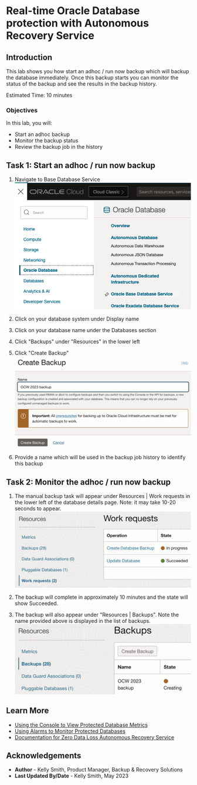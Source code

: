 # Real-time Oracle Database protection with Autonomous Recovery Service

## Introduction

This lab shows you how start an adhoc / run now backup which will backup the database immediately.  Once this backup starts you can monitor the status of the backup and see the results in the backup history.

Estimated Time: 10 minutes

### Objectives

In this lab, you will:
* Start an adhoc backup 
* Monitor the backup status
* Review the backup job in the history

## Task 1:  Start an adhoc / run now backup

1. Navigate to Base Database Service
    ![alt image text](images/Ham_baseDB.png)

2. Click on your database system under Display name

3. Click on your database name under the Databases section

4. Click "Backups" under "Resources" in the lower left

5. Click "Create Backup"
    ![alt image text](images/Create_backup.png)

6. Provide a name which will be used in the backup job history to identify this backup

## Task 2: Monitor the adhoc / run now backup

1. The manual backup task will appear under Resources | Work requests in the lower left of the database details page. 
     Note: it may take 10-20 seconds to appear.
    ![image alt txt](images/Backup_work_request.png)

2. The backup will complete in approximately 10 minutes and the state will show Succeeded.

3. The backup will also appear under "Resources | Backups".  Note the name provided above is displayed in the list of backups.
    ![image alt text](images/Jobs_backup.png)


## Learn More

* [Using the Console to View Protected Database Metrics](https://docs.oracle.com/en/cloud/paas/recovery-service/dbrsu/console-recovery-service-metrics.html)
* [Using Alarms to Monitor Protected Databases](https://docs.oracle.com/en/cloud/paas/recovery-service/dbrsu/alarm-recovery-service-metrics.html)
* [Documentation for Zero Data Loss Autonomous Recovery Service](https://docs.oracle.com/en/cloud/paas/recovery-service/dbrsu/)


## Acknowledgements
* **Author** - Kelly Smith, Product Manager, Backup & Recovery Solutions
* **Last Updated By/Date** - Kelly Smith, May 2023
